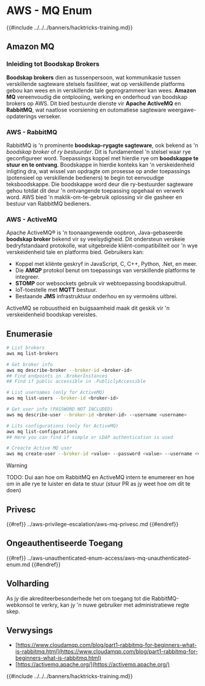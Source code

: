 # AWS - MQ Enum

{{#include ../../../banners/hacktricks-training.md}}

## Amazon MQ

### Inleiding tot Boodskap Brokers

**Boodskap brokers** dien as tussenpersoon, wat kommunikasie tussen verskillende sagteware stelsels fasiliteer, wat op verskillende platforms gebou kan wees en in verskillende tale geprogrammeer kan wees. **Amazon MQ** vereenvoudig die ontplooiing, werking en onderhoud van boodskap brokers op AWS. Dit bied bestuurde dienste vir **Apache ActiveMQ** en **RabbitMQ**, wat naatlose voorsiening en outomatiese sagteware weergawe-opdaterings verseker.

### AWS - RabbitMQ

RabbitMQ is 'n prominente **boodskap-rygagte sagteware**, ook bekend as 'n _boodskap broker_ of _ry bestuurder_. Dit is fundamenteel 'n stelsel waar rye geconfigureer word. Toepassings koppel met hierdie rye om **boodskappe te stuur en te ontvang**. Boodskappe in hierdie konteks kan 'n verskeidenheid inligting dra, wat wissel van opdragte om prosesse op ander toepassings (potensieel op verskillende bedieners) te begin tot eenvoudige teksboodskappe. Die boodskappe word deur die ry-bestuurder sagteware gehou totdat dit deur 'n ontvangende toepassing opgehaal en verwerk word. AWS bied 'n maklik-om-te-gebruik oplossing vir die gasheer en bestuur van RabbitMQ bedieners.

### AWS - ActiveMQ

Apache ActiveMQ® is 'n toonaangewende oopbron, Java-gebaseerde **boodskap broker** bekend vir sy veelsydigheid. Dit ondersteun verskeie bedryfstandaard protokolle, wat uitgebreide kliënt-compatibiliteit oor 'n wye verskeidenheid tale en platforms bied. Gebruikers kan:

- Koppel met kliënte geskryf in JavaScript, C, C++, Python, .Net, en meer.
- Die **AMQP** protokol benut om toepassings van verskillende platforms te integreer.
- **STOMP** oor websockets gebruik vir webtoepassing boodskapuitruil.
- IoT-toestelle met **MQTT** bestuur.
- Bestaande **JMS** infrastruktuur onderhou en sy vermoëns uitbrei.

ActiveMQ se robuustheid en buigsaamheid maak dit geskik vir 'n verskeidenheid boodskap vereistes.

## Enumerasie
```bash
# List brokers
aws mq list-brokers

# Get broker info
aws mq describe-broker --broker-id <broker-id>
## Find endpoints in .BrokerInstances
## Find if public accessible in .PubliclyAccessible

# List usernames (only for ActiveMQ)
aws mq list-users --broker-id <broker-id>

# Get user info (PASSWORD NOT INCLUDED)
aws mq describe-user --broker-id <broker-id> --username <username>

# Lits configurations (only for ActiveMQ)
aws mq list-configurations
## Here you can find if simple or LDAP authentication is used

# Creacte Active MQ user
aws mq create-user --broker-id <value> --password <value> --username <value> --console-access
```
> [!WARNING]
> TODO: Dui aan hoe om RabbitMQ en ActiveMQ intern te enumereer en hoe om in alle rye te luister en data te stuur (stuur PR as jy weet hoe om dit te doen)

## Privesc

{{#ref}}
../aws-privilege-escalation/aws-mq-privesc.md
{{#endref}}

## Ongeauthentiseerde Toegang

{{#ref}}
../aws-unauthenticated-enum-access/aws-mq-unauthenticated-enum.md
{{#endref}}

## Volharding

As jy die akrediteerbesonderhede het om toegang tot die RabbitMQ-webkonsol te verkry, kan jy 'n nuwe gebruiker met administratiewe regte skep.

## Verwysings

- [https://www.cloudamqp.com/blog/part1-rabbitmq-for-beginners-what-is-rabbitmq.html](https://www.cloudamqp.com/blog/part1-rabbitmq-for-beginners-what-is-rabbitmq.html)
- [https://activemq.apache.org/](https://activemq.apache.org/)

{{#include ../../../banners/hacktricks-training.md}}
